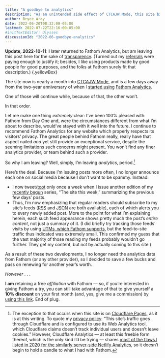 ```yaml
---
title: "A goodbye to analytics"
description: "As an unintended side effect of CTCAJW Mode, this site bids a fond farewell to The Numbers."
author: Bryce Wray
date: 2022-06-20T08:32:00-05:00
lastmod: 2022-07-22T22:16:00-05:00
#initTextEditor: Ulysses
discussionId: "2022-06-goodbye-analytics"
---
```


**Update, 2022-10-11**: I later returned to Fathom Analytics, but am leaving this post here for the sake of [transparency](/posts/2019/10/otoh). (Turned out my [referrals](https://usefathom.com/affiliates/terms) were paying enough to justify it; besides, I like using products made by good people for good purposes, and the folks at Fathom surely fit that description.)
{.yellowBox}

The site now is nearly a month into [CTCAJW Mode](/posts/2022/05/simplify-simplify-maybe-for-real-this-time/), and is a few days away from the two-year anniversary of when I [started using](/posts/2020/06/fathom-analytics-count-on-it/) [Fathom Analytics](https://usefathom.com).

One of those will continue while, because of that, the other won’t.

In that order.

Let me make one thing *extremely* clear: I’ve been 100% pleased with Fathom from Day One and, were the circumstances different from what I’m about to describe, would’ve stayed with it well into the future. I continue to recommend Fathom Analytics for any website which properly respects its visitors’ privacy. The great people behind Fathom really, really have that aspect nailed *and* yet still provide an exceptional service, despite the seeming limitations such concerns might present. You won’t find any finer analytics provider, or team behind such a provider.

So why I am leaving? Well, simply, I’m leaving *analytics*, period.[^1]

Here’s the deal. Because I’m issuing posts more often, I no longer announce each one on social media because I don’t want to be spammy. Instead:
- I now tweet/[toot](https://joinmastodon.org) only once a week when I issue another edition of my [recently begun](/posts/2022/05/site-week-2022-05-28/) series, “The site this week,” summarizing the previous few days’ posts.
- Thus, I’m now emphasizing that regular readers should subscribe to my site’s feeds ([RSS](/index.xml) and [JSON](/index.json) are both available), each of which alerts you to every newly added post. More to the point for what I’m explaining herein, each such feed appearance shows pretty much the post’s *entire content*, not just a summary of it. (I did briefly try tracking those feeds’ visits by using [UTMs, which Fathom supports](https://usefathom.com/docs/start/utms), but the feed-to-site traffic thus indicated was extremely small. This confirmed my guess that the vast majority of those reading my feeds probably wouldn’t go further. They get my content, but not by actually coming to this site.)

As a result of these two developments, I no longer need the analytics data from Fathom (or any other provider), so I decided to save a few bucks and pass on renewing for another year’s worth.

*However* . . .

I **am** retaining a free *affiliation* with Fathom — so, if you’re interested in giving Fathom a try, you can still take advantage of that to give yourself a **10% discount** on your first month (and, yes, give me a commission) by [using this link](https://usefathom.com/ref/ZKHYWX). End of plug.

[^1]:	The exception to that occurs when this site is on [Cloudflare Pages](https://pages.cloudflare.com), as it is at this writing. To quote my [privacy policy](/privacy/#cloudflare): “This site’s traffic goes through Cloudflare and is configured to use its Web Analytics tool, which Cloudflare claims doesn’t track individual users and doesn’t leave cookies.” However, Cloudflare Analytics — at least this freebie form thereof, which is the only kind I’d be trying — shares [most of the flaws I listed in 2020 for the similarly server-side Netlify Analytics](/posts/2020/06/fathom-analytics-count-on-it/#netlify-analytics-close-butnbspnbspnbsp), so it doesn’t begin to hold a candle to what I had with Fathom.
